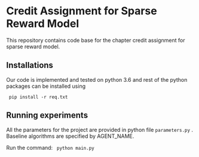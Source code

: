 # Credit Assignment for Sparse Reward Model
This repository contains code base for the chapter credit assignment for sparse reward model.

## Installations

Our code is implemented and tested on python 3.6 and rest of the python packages can be installed using 

<code> pip install -r req.txt </code>

## Running experiments

All the parameters for the project are provided in python file <code>parameters.py</code> . Baseline algorithms are specified by AGENT_NAME.

Run the command: <code> python main.py</code>


